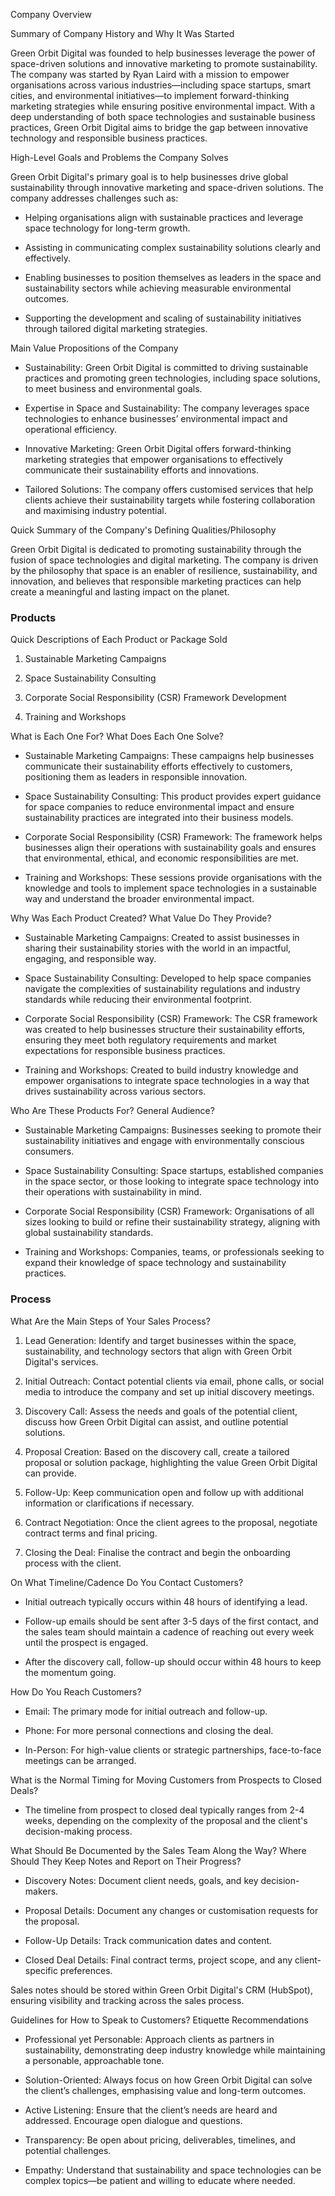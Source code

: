 <!-- Unsupported block type: callout -->



<!-- Unsupported block type: table_of_contents -->



Company Overview

Summary of Company History and Why It Was Started

Green Orbit Digital was founded to help businesses leverage the power of space-driven solutions and innovative marketing to promote sustainability. The company was started by Ryan Laird with a mission to empower organisations across various industries—including space startups, smart cities, and environmental initiatives—to implement forward-thinking marketing strategies while ensuring positive environmental impact. With a deep understanding of both space technologies and sustainable business practices, Green Orbit Digital aims to bridge the gap between innovative technology and responsible business practices.

High-Level Goals and Problems the Company Solves

Green Orbit Digital's primary goal is to help businesses drive global sustainability through innovative marketing and space-driven solutions. The company addresses challenges such as:

- Helping organisations align with sustainable practices and leverage space technology for long-term growth.

- Assisting in communicating complex sustainability solutions clearly and effectively.

- Enabling businesses to position themselves as leaders in the space and sustainability sectors while achieving measurable environmental outcomes.

- Supporting the development and scaling of sustainability initiatives through tailored digital marketing strategies.

Main Value Propositions of the Company

- Sustainability: Green Orbit Digital is committed to driving sustainable practices and promoting green technologies, including space solutions, to meet business and environmental goals.

- Expertise in Space and Sustainability: The company leverages space technologies to enhance businesses’ environmental impact and operational efficiency.

- Innovative Marketing: Green Orbit Digital offers forward-thinking marketing strategies that empower organisations to effectively communicate their sustainability efforts and innovations.

- Tailored Solutions: The company offers customised services that help clients achieve their sustainability targets while fostering collaboration and maximising industry potential.

Quick Summary of the Company's Defining Qualities/Philosophy

Green Orbit Digital is dedicated to promoting sustainability through the fusion of space technologies and digital marketing. The company is driven by the philosophy that space is an enabler of resilience, sustainability, and innovation, and believes that responsible marketing practices can help create a meaningful and lasting impact on the planet.

<!-- Unsupported block type: divider -->

### Products

Quick Descriptions of Each Product or Package Sold

1. Sustainable Marketing Campaigns

1. Space Sustainability Consulting

1. Corporate Social Responsibility (CSR) Framework Development

1. Training and Workshops

What is Each One For? What Does Each One Solve?

- Sustainable Marketing Campaigns: These campaigns help businesses communicate their sustainability efforts effectively to customers, positioning them as leaders in responsible innovation.

- Space Sustainability Consulting: This product provides expert guidance for space companies to reduce environmental impact and ensure sustainability practices are integrated into their business models.

- Corporate Social Responsibility (CSR) Framework: The framework helps businesses align their operations with sustainability goals and ensures that environmental, ethical, and economic responsibilities are met.

- Training and Workshops: These sessions provide organisations with the knowledge and tools to implement space technologies in a sustainable way and understand the broader environmental impact.

Why Was Each Product Created? What Value Do They Provide?

- Sustainable Marketing Campaigns: Created to assist businesses in sharing their sustainability stories with the world in an impactful, engaging, and responsible way.

- Space Sustainability Consulting: Developed to help space companies navigate the complexities of sustainability regulations and industry standards while reducing their environmental footprint.

- Corporate Social Responsibility (CSR) Framework: The CSR framework was created to help businesses structure their sustainability efforts, ensuring they meet both regulatory requirements and market expectations for responsible business practices.

- Training and Workshops: Created to build industry knowledge and empower organisations to integrate space technologies in a way that drives sustainability across various sectors.

Who Are These Products For? General Audience?

- Sustainable Marketing Campaigns: Businesses seeking to promote their sustainability initiatives and engage with environmentally conscious consumers.

- Space Sustainability Consulting: Space startups, established companies in the space sector, or those looking to integrate space technology into their operations with sustainability in mind.

- Corporate Social Responsibility (CSR) Framework: Organisations of all sizes looking to build or refine their sustainability strategy, aligning with global sustainability standards.

- Training and Workshops: Companies, teams, or professionals seeking to expand their knowledge of space technology and sustainability practices.

<!-- Unsupported block type: divider -->

### Process

What Are the Main Steps of Your Sales Process?

1. Lead Generation: Identify and target businesses within the space, sustainability, and technology sectors that align with Green Orbit Digital's services.

1. Initial Outreach: Contact potential clients via email, phone calls, or social media to introduce the company and set up initial discovery meetings.

1. Discovery Call: Assess the needs and goals of the potential client, discuss how Green Orbit Digital can assist, and outline potential solutions.

1. Proposal Creation: Based on the discovery call, create a tailored proposal or solution package, highlighting the value Green Orbit Digital can provide.

1. Follow-Up: Keep communication open and follow up with additional information or clarifications if necessary.

1. Contract Negotiation: Once the client agrees to the proposal, negotiate contract terms and final pricing.

1. Closing the Deal: Finalise the contract and begin the onboarding process with the client.

On What Timeline/Cadence Do You Contact Customers?

- Initial outreach typically occurs within 48 hours of identifying a lead.

- Follow-up emails should be sent after 3-5 days of the first contact, and the sales team should maintain a cadence of reaching out every week until the prospect is engaged.

- After the discovery call, follow-up should occur within 48 hours to keep the momentum going.

How Do You Reach Customers?

- Email: The primary mode for initial outreach and follow-up.

- Phone: For more personal connections and closing the deal.

- In-Person: For high-value clients or strategic partnerships, face-to-face meetings can be arranged.

What is the Normal Timing for Moving Customers from Prospects to Closed Deals?

- The timeline from prospect to closed deal typically ranges from 2-4 weeks, depending on the complexity of the proposal and the client's decision-making process.

What Should Be Documented by the Sales Team Along the Way? Where Should They Keep Notes and Report on Their Progress?

- Discovery Notes: Document client needs, goals, and key decision-makers.

- Proposal Details: Document any changes or customisation requests for the proposal.

- Follow-Up Details: Track communication dates and content.

- Closed Deal Details: Final contract terms, project scope, and any client-specific preferences.

Sales notes should be stored within Green Orbit Digital's CRM (HubSpot), ensuring visibility and tracking across the sales process.

Guidelines for How to Speak to Customers? Etiquette Recommendations

- Professional yet Personable: Approach clients as partners in sustainability, demonstrating deep industry knowledge while maintaining a personable, approachable tone.

- Solution-Oriented: Always focus on how Green Orbit Digital can solve the client’s challenges, emphasising value and long-term outcomes.

- Active Listening: Ensure that the client’s needs are heard and addressed. Encourage open dialogue and questions.

- Transparency: Be open about pricing, deliverables, timelines, and potential challenges.

- Empathy: Understand that sustainability and space technologies can be complex topics—be patient and willing to educate where needed.






